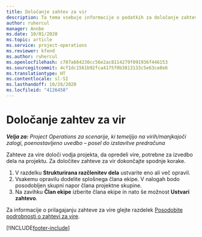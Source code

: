 ```yaml
---
title: Določanje zahtev za vir
description: Ta tema vsebuje informacije o podatkih za določanje zahtev za vir.
author: ruhercul
manager: Annbe
ms.date: 10/01/2020
ms.topic: article
ms.service: project-operations
ms.reviewer: kfend
ms.author: ruhercul
ms.openlocfilehash: c707a664230cc56e2ac8114279f091936f446153
ms.sourcegitcommit: 4cf1dc1561b92fca4175f0b3813133c5e63ce8e6
ms.translationtype: HT
ms.contentlocale: sl-SI
ms.lasthandoff: 10/28/2020
ms.locfileid: "4126458"
---
```

# <a name="define-resource-requirements"></a>Določanje zahtev za vir

_**Velja za:** Project Operations za scenarije, ki temeljijo na virih/manjkajoči zalogi, poenostavljeno uvedbo – posel do izstavitve predračuna_

Zahteve za vire določi vodja projekta, da opredeli vire, potrebne za izvedbo dela na projektu. Za določitev zahteve za vir dokončajte spodnje korake.

1.  V razdelku **Strukturirana razčlenitev dela** ustvarite eno ali več opravil.
2.  Vsakemu opravilu dodelite splošnega člana ekipe. V nalogah bodo posodobljen skupni napor člana projektne skupine.
3.  Na zavihku **Član ekipe** izberite člana ekipe in nato še možnost **Ustvari zahtevo**.

Za informacije o prilagajanju zahteve za vire glejte razdelek [Posodobite podrobnosti o zahtevi za vire](define-resource-requirements.md).

[!INCLUDE[footer-include](../includes/footer-banner.md)]